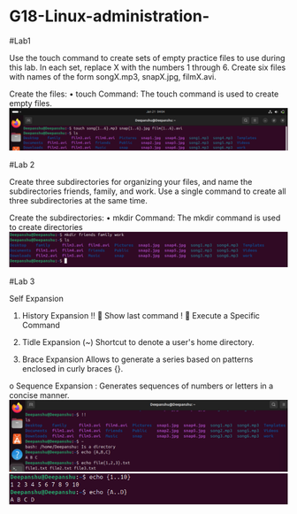 # G18-Linux-administration-

#Lab1

Use the touch command to create sets of empty practice files to use during this lab. In each set, replace X with the numbers 1 through 6. Create six files with names of the form songX.mp3, snapX.jpg, filmX.avi. 

Create the files:
•	touch Command: The touch command is used to create empty files.
![image alt](https://github.com/deepanshusingla076/G18-Linux-administration-/blob/25bdf1267df3f947c9589cefab5e5c52617d4379/Screenshot%202025-01-21%20093505.png)

#Lab 2

Create three subdirectories for organizing your files, and name the subdirectories friends, family, and work. Use a single command to create all three subdirectories at the same time. 

Create the subdirectories:
•	mkdir Command: The mkdir command is used to create directories
![image alt](https://github.com/deepanshusingla076/G18-Linux-administration-/blob/1ee207380ab805317148f211a74424476c286831/Screenshot%202025-01-21%20093527.png)

#Lab 3

Self Expansion
1)	History Expansion
!!  Show last command
!   Execute a Specific Command

2)	Tidle Expansion (~)
Shortcut to denote a user's home directory.

3)	Brace Expansion
Allows to generate a series based on patterns enclosed in curly braces {}.

o	Sequence Expansion : Generates sequences of numbers or letters in a concise manner.
![image alt](https://github.com/deepanshusingla076/G18-Linux-administration-/blob/03715a861e1a5a70a815d3150c263289777ee377/Screenshot%202025-01-21%20100055.png)
![image alt](https://github.com/deepanshusingla076/G18-Linux-administration-/blob/03715a861e1a5a70a815d3150c263289777ee377/Screenshot%202025-01-21%20100129.png)


